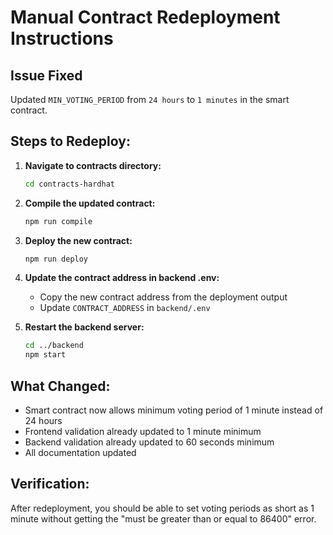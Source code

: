 # Manual Contract Redeployment Instructions

## Issue Fixed
Updated `MIN_VOTING_PERIOD` from `24 hours` to `1 minutes` in the smart contract.

## Steps to Redeploy:

1. **Navigate to contracts directory:**
   ```bash
   cd contracts-hardhat
   ```

2. **Compile the updated contract:**
   ```bash
   npm run compile
   ```

3. **Deploy the new contract:**
   ```bash
   npm run deploy
   ```

4. **Update the contract address in backend .env:**
   - Copy the new contract address from the deployment output
   - Update `CONTRACT_ADDRESS` in `backend/.env`

5. **Restart the backend server:**
   ```bash
   cd ../backend
   npm start
   ```

## What Changed:
- Smart contract now allows minimum voting period of 1 minute instead of 24 hours
- Frontend validation already updated to 1 minute minimum
- Backend validation already updated to 60 seconds minimum
- All documentation updated

## Verification:
After redeployment, you should be able to set voting periods as short as 1 minute without getting the "must be greater than or equal to 86400" error.